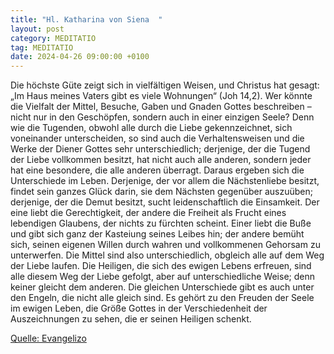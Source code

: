 ```yaml
---
title: "Hl. Katharina von Siena  "
layout: post
category: MEDITATIO
tag: MEDITATIO
date: 2024-04-26 09:00:00 +0100
---
```

Die höchste Güte zeigt sich in vielfältigen Weisen, und Christus hat gesagt: „Im Haus meines Vaters gibt es viele Wohnungen“ (Joh 14,2). Wer könnte die Vielfalt der Mittel, Besuche, Gaben und Gnaden Gottes beschreiben – nicht nur in den Geschöpfen, sondern auch in einer einzigen Seele?
Denn wie die Tugenden, obwohl alle durch die Liebe gekennzeichnet, sich voneinander unterscheiden, so sind auch die Verhaltensweisen und die Werke der Diener Gottes sehr unterschiedlich; derjenige, der die Tugend der Liebe vollkommen besitzt, hat nicht auch alle anderen, sondern jeder hat eine besondere, die alle anderen überragt.<!--more--> Daraus ergeben sich die Unterschiede im Leben. Derjenige, der vor allem die Nächstenliebe besitzt, findet sein ganzes Glück darin, sie dem Nächsten gegenüber auszuüben; derjenige, der die Demut besitzt, sucht leidenschaftlich die Einsamkeit. Der eine liebt die Gerechtigkeit, der andere die Freiheit als Frucht eines lebendigen Glaubens, der nichts zu fürchten scheint. Einer liebt die Buße und gibt sich ganz der Kasteiung seines Leibes hin; der andere bemüht sich, seinen eigenen Willen durch wahren und vollkommenen Gehorsam zu unterwerfen. Die Mittel sind also unterschiedlich, obgleich alle auf dem Weg der Liebe laufen.
Die Heiligen, die sich des ewigen Lebens erfreuen, sind alle diesem Weg der Liebe gefolgt, aber auf unterschiedliche Weise; denn keiner gleicht dem anderen. Die gleichen Unterschiede gibt es auch unter den Engeln, die nicht alle gleich sind. Es gehört zu den Freuden der Seele im ewigen Leben, die Größe Gottes in der Verschiedenheit der Auszeichnungen zu sehen, die er seinen Heiligen schenkt.
 

[Quelle: Evangelizo](https://evangeliumtagfuertag.org/DE/gospel)
